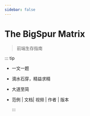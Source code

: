 ```yaml
---
sidebar: false
---
```


# The BigSpur Matrix

> 前端生存指南

::: tip

- 一文一题
- 滴水石穿，精益求精
- 大道至简
- 范例 | 文档| 视频 | 作者 | 版本

  :::
